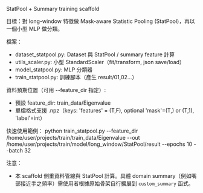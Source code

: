 StatPool + Summary training scaffold

目標：對 long-window 特徵做 Mask-aware Statistic Pooling (StatPool)，再以一個小型 MLP 做分類。

檔案：
- dataset_statpool.py: Dataset 與 StatPool / summary feature 計算
- utils_scaler.py: 小型 StandardScaler（fit/transform, json save/load）
- model_statpool.py: MLP 分類器
- train_statpool.py: 訓練腳本（產生 result/01,02...）

資料預期位置（可用 --feature_dir 指定）:
- 預設 feature_dir: train_data/Eigenvalue
- 單檔格式支援 .npz（keys: 'features' = (T,F), optional 'mask'=(T,) or (T,1), 'label'=int）

快速使用範例：
python train_statpool.py --feature_dir /home/user/projects/train/train_data/Eigenvalue --out /home/user/projects/train/model/long_window/StatPool/result --epochs 10 --batch 32

注意：
- 本 scaffold 側重資料管線與 StatPool 計算。具體 domain summary（例如嘴部接近手之頻率）需使用者根據原始骨架自行擴展到 `custom_summary` 函式。
